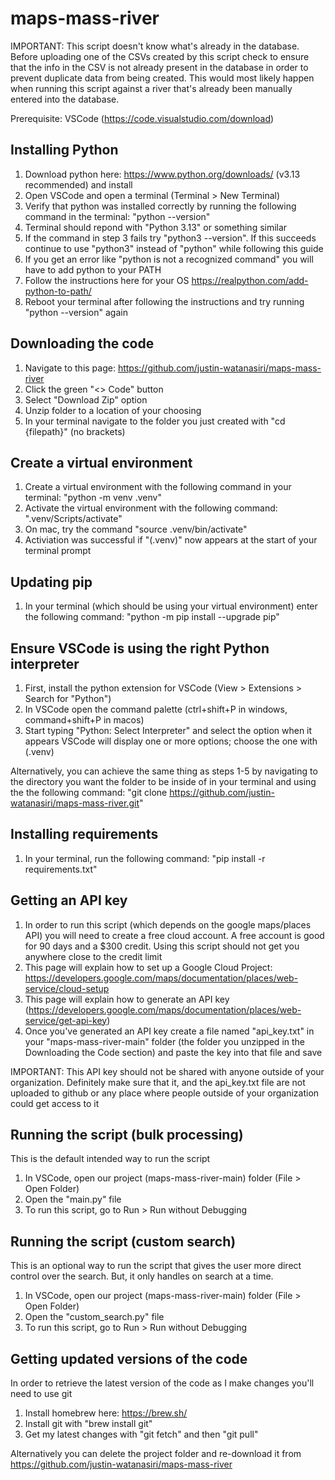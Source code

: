  # maps-mass-river

  IMPORTANT: This script doesn't know what's already in the database. Before uploading one of the CSVs created by this script check to ensure that the info in the CSV is not already present in the database in order to prevent duplicate data from being created. This would most likely happen when running this script against a river that's already been manually entered into the database.

  Prerequisite: VSCode (https://code.visualstudio.com/download)

 ## Installing Python
1. Download python here: https://www.python.org/downloads/ (v3.13 recommended) and install
2. Open VSCode and open a terminal (Terminal > New Terminal)
3. Verify that python was installed correctly by running the following command in the terminal: "python --version"
4. Terminal should repond with "Python 3.13" or something similar
5. If the command in step 3 fails try "python3 --version". If this succeeds continue to use "python3" instead of "python" while following this guide
6. If you get an error like "python is not a recognized command" you will have to add python to your PATH
7. Follow the instructions here for your OS https://realpython.com/add-python-to-path/
8. Reboot your terminal after following the instructions and try running "python --version" again

## Downloading the code
1. Navigate to this page: https://github.com/justin-watanasiri/maps-mass-river
2. Click the green "<> Code" button
3. Select "Download Zip" option
4. Unzip folder to a location of your choosing
5. In your terminal navigate to the folder you just created with "cd {filepath}" (no brackets)

## Create a virtual environment
1. Create a virtual environment with the following command in your terminal: "python -m venv .venv"
2. Activate the virtual environment with the following command: ".venv/Scripts/activate"
3. On mac, try the command "source .venv/bin/activate"
4. Activiation was successful if "(.venv)" now appears at the start of your terminal prompt

## Updating pip
1. In your terminal (which should be using your virtual environment) enter the following command: "python -m pip install --upgrade pip"

## Ensure VSCode is using the right Python interpreter
1. First, install the python extension for VSCode (View > Extensions > Search for "Python")
2. In VSCode open the command palette (ctrl+shift+P in windows, command+shift+P in macos)
3. Start typing "Python: Select Interpreter" and select the option when it appears
VSCode will display one or more options; choose the one with (.venv)

Alternatively, you can achieve the same thing as steps 1-5 by navigating to the directory you want the folder to be inside of in your terminal and using the the following command: "git clone https://github.com/justin-watanasiri/maps-mass-river.git"

## Installing requirements
1. In your terminal, run the following command: "pip install -r requirements.txt"

## Getting an API key
1. In order to run this script (which depends on the google maps/places API) you will need to create a free cloud account. A free account is good for 90 days and a $300 credit. Using this script should not get you anywhere close to the credit limit 
2. This page will explain how to set up a Google Cloud Project: https://developers.google.com/maps/documentation/places/web-service/cloud-setup
3. This page will explain how to generate an API key (https://developers.google.com/maps/documentation/places/web-service/get-api-key)
4. Once you've generated an API key create a file named "api_key.txt" in your "maps-mass-river-main" folder (the folder you unzipped in the Downloading the Code section) and paste the key into that file and save

IMPORTANT: This API key should not be shared with anyone outside of your organization. Definitely make sure that it, and the api_key.txt file are not uploaded to github or any place where people outside of your organization could get access to it

## Running the script (bulk processing)
This is the default intended way to run the script
1. In VSCode, open our project (maps-mass-river-main) folder (File > Open Folder)
2. Open the "main.py" file
3. To run this script, go to Run > Run without Debugging

## Running the script (custom search)
This is an optional way to run the script that gives the user more direct control over the search. But, it only handles on search at a time.
1. In VSCode, open our project (maps-mass-river-main) folder (File > Open Folder)
2. Open the "custom_search.py" file
3. To run this script, go to Run > Run without Debugging

## Getting updated versions of the code
In order to retrieve the latest version of the code as I make changes you'll need to use git
1. Install homebrew here: https://brew.sh/
2. Install git with "brew install git"
3. Get my latest changes with "git fetch" and then "git pull"

Alternatively you can delete the project folder and re-download it from https://github.com/justin-watanasiri/maps-mass-river